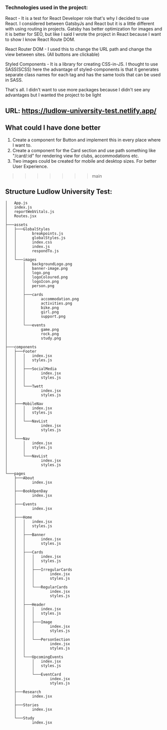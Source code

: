 
### Technologies used in the project: 

React - It is a test for React Developer role that's why I decided to use React. I considered between GatsbyJs and React but it is a little different with using routing in projects. Gatsby has better optimization for images and it is better for SEO, but like I said I wrote the project in React because I want to show I know React Route DOM.

React Router DOM - I used this to change the URL path and change the view between sites. (All buttons are clickable)

Styled Components - It is a library for creating CSS-in-JS. I thought to use SASS(SCSS) here the advantage of styled-components is that it generates separate class names for each tag and has the same tools that can be used in SASS.

That's all. I didn't want to use more packages because I didn't see any advantages but I wanted the project to be light


## URL:  https://ludlow-university-test.netlify.app/


## What could I have done better
1. Create a component for Button and implement this in every place where I want to. 
2. Create a component for the Card section and use path something like "/card/:id" for rendering view for clubs, accommodations etc. 
3. Two images could be created for mobile and desktop sizes. For better User Experience. 
>>>>>>> main


## Structure Ludlow University Test: 
```
│   App.js
│   index.js
│   reportWebVitals.js
│   Routes.jsx
│
├───assets
│   ├───GlobalStyles
│   │       breakpoints.js
│   │       globalStyles.js
│   │       index.css
│   │       index.js
│   │       respondTo.js
│   │
│   └───images
│       │   backgroundLogo.png
│       │   banner-image.png
│       │   logo.png
│       │   logoColoured.png
│       │   logoIcon.png
│       │   person.png
│       │
│       ├───cards
│       │       accommodation.png
│       │       activities.png
│       │       bike.png
│       │       girl.png
│       │       support.png
│       │
│       └───events
│               game.png
│               rock.png
│               study.png
│
├───components
│   ├───Footer
│   │   │   index.jsx
│   │   │   styles.js
│   │   │
│   │   ├───SocialMedia
│   │   │       index.jsx
│   │   │       styles.js
│   │   │
│   │   └───Twett
│   │           index.jsx
│   │           styles.js
│   │
│   ├───MobileNav
│   │   │   index.jsx
│   │   │   styles.js
│   │   │
│   │   └───NavList
│   │           index.jsx
│   │           styles.js
│   │
│   └───Nav
│       │   index.jsx
│       │   styles.js
│       │
│       └───NavList
│               index.jsx
│               styles.js
│
└───pages
    ├───About
    │       index.jsx
    │
    ├───BookOpenDay
    │       index.jsx
    │
    ├───Events
    │       index.jsx
    │
    ├───Home
    │   │   index.jsx
    │   │   styles.js
    │   │
    │   ├───Banner
    │   │       index.jsx
    │   │       styles.js
    │   │
    │   ├───Cards
    │   │   │   index.jsx
    │   │   │   styles.js
    │   │   │
    │   │   ├───IrregularCards
    │   │   │       index.jsx
    │   │   │       styles.js
    │   │   │
    │   │   └───RegularCards
    │   │           index.jsx
    │   │           styles.js
    │   │
    │   ├───Header
    │   │   │   index.jsx
    │   │   │   styles.js
    │   │   │
    │   │   ├───Image
    │   │   │       index.jsx
    │   │   │       styles.js
    │   │   │
    │   │   └───PersonSection
    │   │           index.jsx
    │   │           styles.js
    │   │
    │   └───UpcomingEvents
    │       │   index.jsx
    │       │   styles.js
    │       │
    │       └───EventCard
    │               index.jsx
    │               styles.js
    │
    ├───Research
    │       index.jsx
    │
    ├───Stories
    │       index.jsx
    │
    └───Study
            index.jsx
```
